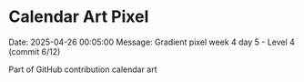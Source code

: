 # Calendar Art Pixel

Date: 2025-04-26 00:05:00
Message: Gradient pixel week 4 day 5 - Level 4 (commit 6/12)

Part of GitHub contribution calendar art
